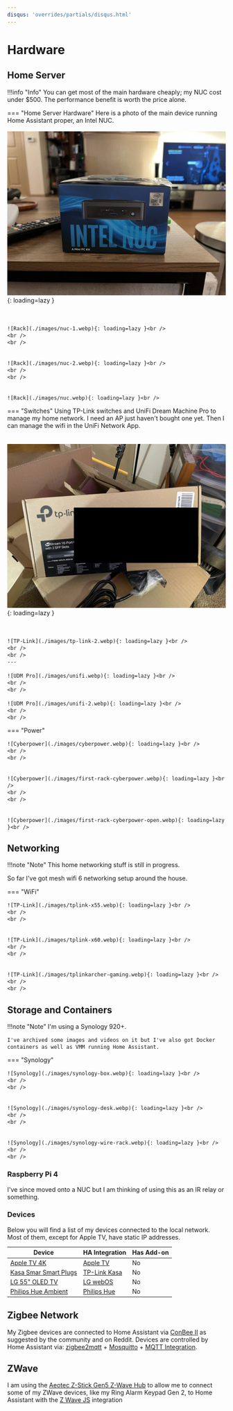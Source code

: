 ```yaml
---
disqus: 'overrides/partials/disqus.html'
---
```


# Hardware

## Home Server

!!!info "Info"
    You can get most of the main hardware cheaply; my NUC cost 
    under $500. The performance benefit is worth the price alone.

=== "Home Server Hardware"
     Here is a photo of the main device running Home Assistant proper, an Intel NUC. 
     <br />
     <br /> 
    ![Rack](./images/nuc-0.webp){: loading=lazy }<br />
    <br />
    <br />

    ![Rack](./images/nuc-1.webp){: loading=lazy }<br />
    <br />
    <br />


    ![Rack](./images/nuc-2.webp){: loading=lazy }<br />
    <br />
    <br />


    ![Rack](./images/nuc.webp){: loading=lazy }<br />

=== "Switches"
    Using TP-Link switches and UniFi Dream Machine Pro to manage my home network. I need an AP just haven't bought one yet. Then I can manage the wifi in the UniFi Network App.<br />
    <br />
    <br />
    ![TP-Link](./images/tp-link-1.webp){: loading=lazy }<br />
    <br />
    <br />
    
    ![TP-Link](./images/tp-link-2.webp){: loading=lazy }<br />
    <br />
    <br />
    --- 

    ![UDM Pro](./images/unifi.webp){: loading=lazy }<br />
    <br />
    <br />

    ![UDM Pro](./images/unifi-2.webp){: loading=lazy }<br />
    <br />
    <br />



=== "Power"

    ![Cyberpower](./images/cyberpower.webp){: loading=lazy }<br />
    <br />
    <br />


    ![Cyberpower](./images/first-rack-cyberpower.webp){: loading=lazy }<br />
    <br />
    <br />


    ![Cyberpower](./images/first-rack-cyberpower-open.webp){: loading=lazy }<br />


## Networking

!!!note "Note"
    This home networking stuff is still in progress.


So far I've got mesh wifi 6 networking setup around the house.

=== "WiFi"

    ![TP-Link](./images/tplink-x55.webp){: loading=lazy }<br />
    <br />
    <br />


    ![TP-Link](./images/tplink-x60.webp){: loading=lazy }<br />
    <br />
    <br />


    ![TP-Link](./images/tplinkarcher-gaming.webp){: loading=lazy }<br />
    <br />
    <br />

## Storage and Containers

!!!note "Note"
    I'm using a Synology 920+.

    I've archived some images and videos on it but I've also got Docker containers as well as VMM running Home Assistant.

=== "Synology"

    ![Synology](./images/synology-box.webp){: loading=lazy }<br />
    <br />
    <br />


    ![Synology](./images/synology-desk.webp){: loading=lazy }<br />
    <br />
    <br />


    ![Synology](./images/synology-wire-rack.webp){: loading=lazy }<br />
    <br />
    <br />


### Raspberry Pi 4

I've since moved onto a NUC but I am thinking of using this as an IR relay or something.


### Devices

Below you will find a list of my devices connected to the local network. Most of them, except for Apple TV, have static IP addresses.


| Device                                     | HA Integration                | Has Add-on |
| ------------------------------------------ | ----------------------------- | ---------- |
| [Apple TV 4K](apple-tv)                    | [Apple TV](ha-apple-tv)       | No         |
| [Kasa Smar Smart Plugs](kasa-smart-plugs)  | [TP-Link Kasa](kasa-smart)    | No         |
| [LG 55" OLED TV](tv)                       | [LG webOS](ha-lg-webos)       | No         |
| [Philips Hue Ambient](philips-hue-ambient) | [Philips Hue](ha-philips-hue) | No         |


[apple-tv]: https://www.apple.com/apple-tv-4k/
[kasa-smart-plugs]: https://www.amazon.com/gp/product/B08LN3C7WK/ref=ppx_yo_dt_b_search_asin_title?ie=UTF8
[tv]: https://www.lg.com/us/tvs/lg-oled55c1pub-oled-4k-tvq67r-55-inch-qled-4k-smart-tv-qe55q67rauxua/
[pi]: https://www.raspberrypi.org/products/raspberry-pi-4-model-b/
[philips-hue-ambient]: https://www.yeelight.com/en_US/product/lemon2-color
[philips-hue-recessed]: https://www.amazon.com/gp/product/B07QV9X5W6/ref=ppx_yo_dt_b_search_asin_title?ie=UTF8&psc=1
[philips-hue-white]: hhttps://www.amazon.com/gp/product/B07QWB3J8W/ref=ppx_yo_dt_b_search_asin_title?ie=UTF8&psc=1
[philips-hue-motion]: https://www.amazon.com/gp/product/B01KJYSOGI/ref=ppx_yo_dt_b_search_asin_title?ie=UTF8&psc=1
[ps5]: https://www.playstation.com/en-us/ps5/?smcid=other:en-us:blank:primary%20nav:msg-hardware:ps5
[xbox]: https://www.xbox.com/en-US/consoles/xbox-series-x?xr=shellnav#purchase
[roborock-s5]: https://www.amazon.com/gp/product/B07YC74CYL/ref=ppx_yo_dt_b_search_asin_title?ie=UTF8&psc=1
[roborock-s6-pure]: https://www.amazon.com/gp/product/B08BC1RJRV/ref=ppx_yo_dt_b_search_asin_title?ie=UTF8&psc=1
[humidifier]: https://www.amazon.com/gp/product/B08HS45N13/ref=ppx_yo_dt_b_search_asin_title?ie=UTF8&psc=1
[air-purifier-h]: https://www.amazon.com/gp/product/B08TMVCKCG/ref=ppx_yo_dt_b_search_asin_title?ie=UTF8&psc=1
[air-purifier-c]: https://www.amazon.com/gp/product/B094DY2616/ref=ppx_yo_dt_b_search_asin_title?ie=UTF8
[google-nest-hub-max]: https://store.google.com/product/google_nest_hub_max?hl=en-US
[google-nest-hub]: https://store.google.com/product/nest_hub_2nd_gen?hl=en-US
[google-nest-mini]: https://store.google.com/us/product/google_nest_mini
[echo]: https://www.amazon.com/gp/product/B085HK4KL6/ref=ppx_yo_dt_b_search_asin_title?ie=UTF8

[homekit]: https://www.home-assistant.io/integrations/homekit_controller/
[ha-philips-hue]: https://www.home-assistant.io/integrations/hue/
[ps5-mqtt]: https://github.com/FunkeyFlo/ps5-mqtt
[cast]: https://www.home-assistant.io/integrations/cast/
[xiaomi-miio]: https://www.home-assistant.io/integrations/xiaomi_miio/
[xiaomi_airpurifier]: https://github.com/syssi/xiaomi_airpurifier
[ha-apple-tv]: https://www.home-assistant.io/integrations/apple_tv/
[ha-lg-webos]: https://www.home-assistant.io/integrations/webostv/
[kasa-smart]: https://www.home-assistant.io/integrations/tplink/
[esphome]: https://www.home-assistant.io/integrations/esphome/

## Zigbee Network

My Zigbee devices are connected to Home Assistant via [ConBee II](https://www.amazon.com/gp/product/B07PZ7ZHG5/ref=ppx_yo_dt_b_search_asin_title?ie=UTF8) as suggested by the community and on Reddit. Devices are controlled by Home Assistant via: [zigbee2mqtt](https://www.zigbee2mqtt.io/) + [Mosquitto](https://mosquitto.org/) + [MQTT Integration](https://www.home-assistant.io/integrations/mqtt/).

## ZWave

I am using the [Aeotec Z-Stick Gen5 Z-Wave Hub](https://www.amazon.com/gp/product/B00X0AWA6E/ref=ppx_yo_dt_b_search_asin_title?ie=UTF8) to allow me to connect some of my ZWave devices, like my Ring Alarm Keypad Gen 2, to Home Assistant with the [Z Wave JS](https://www.home-assistant.io/integrations/zwave_js/) integration
<!-- ### Devices

| Device                                                         | Quantity | Notes                                            |
| :------------------------------------------------------------- | :------: | :----------------------------------------------- |
| [Aqara Smart LED Bulb 9W][aqara-bulb]                          |    5     | Ceiling and Main lights                          |
| [Aqara Motion Sensor][aqara-motion]                            |    2     | Detecting motions in both rooms                  |
| [Aqara Magic Cube Controller][aqara-cube]                      |    1     | Controlling lights, scenes and modes             |
| [Aqara Conditions Sensor][aqara-conditions]                    |    1     | Internal temperature, humidity and pressure data |
| [Aqara Contact Sensor][aqara-contact]                          |    1     | Detection front door opening                     |
| [Aqara Single Switch Module T1 (without neutral)][aqara-relay] |    1     | Switching corridor light                         |
| [MiJia Conditions Sensor][mija-conditions]                     |    1     | Internal temperature and humidity data           |
| [Tuya Smart ZigBee Radiator][tuya-trv]                         |    2     | Adjusting heaters temperature                    |
| [Lonsonho 2-Gang Switch 2 (without neutral)][lonsonho-switch]  |    1     | Switching kitchen lights    -->






